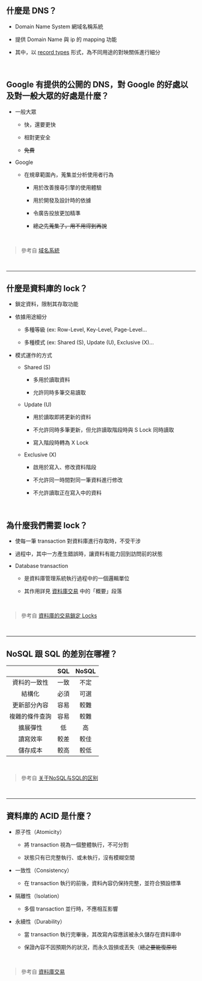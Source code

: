 ## 什麼是 DNS？

- Domain Name System 網域名稱系統

- 提供 Domain Name 與 ip 的 mapping 功能

- 其中，以 [record types](https://en.wikipedia.org/wiki/List_of_DNS_record_types) 形式，為不同用途的對映關係進行細分

<br>


## Google 有提供的公開的 DNS，對 Google 的好處以及對一般大眾的好處是什麼？

- 一般大眾

    - 快，還要更快

    - 相對更安全

    - ~~免費~~

- Google

    - 在規章範圍內，蒐集並分析使用者行為

        - 用於改善搜尋引擎的使用體驗

        - 用於開發及設計時的依據

        - 令廣告投放更加精準

        - ~~總之先蒐集了，用不用得到再說~~

<br>

> 參考自 [域名系統](https://zh.wikipedia.org/wiki/%E5%9F%9F%E5%90%8D%E7%B3%BB%E7%BB%9F)

<br>

---

## 什麼是資料庫的 lock？

- 鎖定資料，限制其存取功能

- 依據用途細分
    
    - 多種等級 (ex: Row-Level, Key-Level, Page-Level...

    - 多種模式 (ex: Shared (S), Update (U), Exclusive (X)...

- 模式運作的方式

    - Shared (S) 

        - 多用於讀取資料

        - 允許同時多筆交易讀取

    - Update (U)

        - 用於讀取即將更新的資料

        - 不允許同時多筆更新，但允許讀取階段時與 S Lock 同時讀取

        - 寫入階段時轉為 X Lock

    - Exclusive (X)

        - 啟用於寫入、修改資料階段

        - 不允許同一時間對同一筆資料進行修改

        - 不允許讀取正在寫入中的資料

        <br>

## 為什麼我們需要 lock？

- 使每一筆 transaction 對資料庫進行存取時，不受干涉

- 過程中，其中一方產生錯誤時，讓資料有能力回到訪問前的狀態

- Database transaction

    - 是資料庫管理系統執行過程中的一個邏輯單位

    - 其作用詳見 [資料庫交易](https://zh.wikipedia.org/wiki/%E6%95%B0%E6%8D%AE%E5%BA%93%E4%BA%8B%E5%8A%A1) 中的「概要」段落

        <br>

> 參考自 [資料庫的交易鎖定 Locks](https://www.qa-knowhow.com/?p=383)

<br>

---

## NoSQL 跟 SQL 的差別在哪裡？

||SQL|NoSQL|
|:-:|:-:|:-:|
|資料的一致性|一致|不定|
|結構化|必須|可選|
|更新部分內容|容易|較難|
|複雜的條件查詢|容易|較難
|擴展彈性|低|高|
|讀寫效率|較差|較佳|
|儲存成本|較高|較低|

<br>

> 參考自 [关于NoSQL与SQL的区别](https://blog.csdn.net/xlgen157387/article/details/47908797)

<br>

---

## 資料庫的 ACID 是什麼？

- 原子性（Atomicity）

    - 將 transaction 視為一個整體執行，不可分割
    
    - 狀態只有已完整執行、或未執行，沒有模糊空間

- 一致性（Consistency）

    - 在 transaction 執行的前後，資料內容仍保持完整，並符合預設標準

- 隔離性（Isolation）

    - 多個 transaction 並行時，不應相互影響

- 永續性（Durability）

    - 當 transaction 執行完畢後，其改寫內容應該被永久儲存在資料庫中

    - 保證內容不因預期外的狀況，而永久毀損或丟失（~~總之要能復原啦~~

        <br>

> 參考自 [資料庫交易](https://zh.wikipedia.org/wiki/%E6%95%B0%E6%8D%AE%E5%BA%93%E4%BA%8B%E5%8A%A1)
